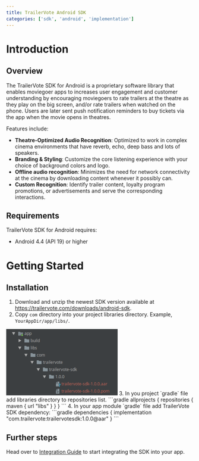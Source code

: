 ```yaml
---
title: TrailerVote Android SDK
categories: ['sdk', 'android', 'implementation']
---
```


# Introduction

## Overview

The TrailerVote SDK for Android is a proprietary software library that enables moviegoer apps to increases user engagement and customer understanding by encouraging moviegoers to rate trailers at the theatre as they play on the big screen, and/or rate trailers when watched on the phone. Users are later sent push notification reminders to buy tickets via the app when the movie opens in theatres.

Features include:

- **Theatre-Optimized Audio Recognition**: Optimized to work in complex cinema environments that have reverb, echo, deep bass and lots of speakers.
- **Branding & Styling**: Customize the core listening experience with your choice of background colors and logo.
- **Offline audio recognition**: Minimizes the need for network connectivity at the cinema by downloading content whenever it possibly can.
- **Custom Recognition**: Identify trailer content, loyalty program promotions, or advertisements and serve the corresponding interactions.

## Requirements

TrailerVote SDK for Android requires:

- Android 4.4 (API 19) or higher

# Getting Started

## Installation
1. Download and unzip the newest SDK version available at https://trailervote.com/downloads/android-sdk.
2. Copy `com` directory into your project libraries directory. Example, `YourAppDir/app/libs/`.
<img src="img_sdk_location.png" width="300" alt="SDK location" />
3. In you project `gradle` file add libraries directory to repositories list.
```gradle
allprojects {
    repositories {
        maven {
            url "libs"
        }
    }
}
```
4. In your app module `gradle` file add TrailerVote SDK dependency:
```gradle
dependencies {
    implementation "com.trailervote:trailervotesdk:1.0.0@aar"
}
```

## Further steps

Head over to [Integration Guide](integration_guide) to start integrating the SDK into your app.

